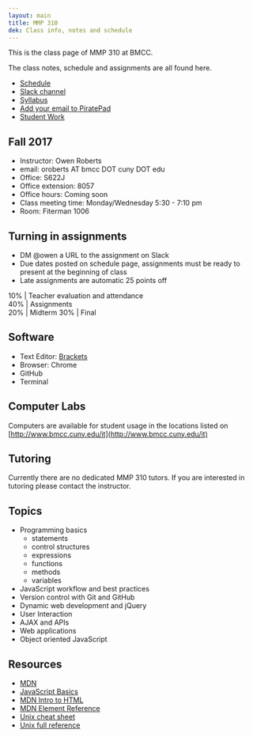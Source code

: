 ```yaml
---
layout: main
title: MMP 310
dek: Class info, notes and schedule
---
```


This is the class page of MMP 310 at BMCC.

The class notes, schedule and assignments are all found here.

- [Schedule](schedule.html)
- <a href="https://mmp310.slack.com/" target="blank">Slack channel</a>
- <a href="https://docs.google.com/document/d/1H4hMdA0waBqqoETuE1wopXuVwWHD4-vcktsjPU2y-wY/" target="blank">Syllabus</a>
- <a href="http://piratepad.net/mmp310" target="blank">Add your email to PiratePad</a>
- [Student Work](studentwork/)

## Fall 2017

- Instructor: Owen Roberts
- email: oroberts AT bmcc DOT cuny DOT edu
- Office: S622J
- Office extension: 8057
- Office hours: Coming soon
- Class meeting time: Monday/Wednesday 5:30 - 7:10 pm
- Room: Fiterman 1006

## Turning in assignments

- DM @owen a URL to the assignment on Slack
- Due dates posted on schedule page, assignments must be ready to present at the beginning of class
- Late assignments are automatic 25 points off

10% | Teacher evaluation and attendance  
40% | Assignments  
20% | Midterm 
30% | Final

## Software
- Text Editor: [Brackets](http://brackets.io/)
- Browser: Chrome
- GitHub
- Terminal 

## Computer Labs

Computers are available for student usage in the locations listed on [http://www.bmcc.cuny.edu/it](http://www.bmcc.cuny.edu/it)

## Tutoring

<!-- For MMP and MMA tutoring, please visit BMCC's [tutoring schedule](http://www.bmcc.cuny.edu/lrc/schedule.jsp)
 -->
Currently there are no dedicated MMP 310 tutors.  If you are interested in tutoring please contact the instructor.

## Topics
- Programming basics
	- statements
	- control structures
	- expressions
	- functions
	- methods
	- variables
- JavaScript workflow and best practices
- Version control with Git and GitHub
- Dynamic web development and jQuery
- User Interaction
- AJAX and APIs
- Web applications
- Object oriented JavaScript


## Resources
- [MDN](https://developer.mozilla.org/en-US/docs/Web/JavaScript)
- [JavaScript Basics](https://autotelicum.github.io/Smooth-CoffeeScript/literate/js-intro.html#syntax-basics)
- <a href="https://developer.mozilla.org/en-US/docs/Web/Guide/HTML/Introduction" target="blank">MDN Intro to HTML</a>
- <a href="https://developer.mozilla.org/en/docs/Web/HTML/Element" target="blank">MDN Element Reference</a>
- <a href="https://files.fosswire.com/2007/08/fwunixref.pdf" target="blank">Unix cheat sheet </a>
- <a href="https://ss64.com/osx/" target="blank">Unix full reference </a>